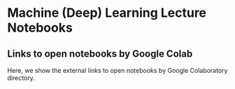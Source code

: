# Machine (Deep) Learning Lecture Notebooks


## Links to open notebooks by Google Colab

Here, we show the external links to open notebooks by Google Colaboratory directory.

